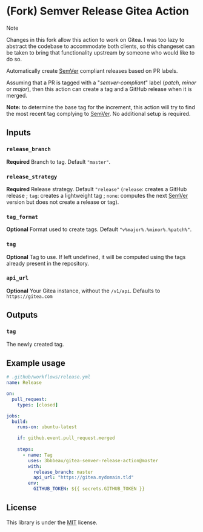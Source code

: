 # (Fork) Semver Release Gitea Action

> [!NOTE]  
> Changes in this fork allow this action to work on Gitea. I was too lazy to abstract the codebase to accommodate both clients, so this changeset can be taken to bring that functionality upstream by someone who would like to do so.

Automatically create [SemVer](https://semver.org/) compliant releases based on
PR labels.

Assuming that a PR is tagged with a "*semver-compliant*" label (*patch*, *minor* or *major*),
then this action can create a tag and a GitHub release when it is merged.

**Note:** to determine the base tag for the increment, this action will try to
find the most recent tag complying to [SemVer](https://semver.org/). No
additional setup is required.

## Inputs

### `release_branch`

**Required** Branch to tag. Default `"master"`.

### `release_strategy`

**Required** Release strategy. Default `"release"` (`release`: creates a GitHub
release ; `tag`: creates a lightweight tag ; `none`: computes the next
[SemVer](https://semver.org/) version but does not create a release or tag).

### `tag_format`

**Optional** Format used to create tags. Default `"v%major%.%minor%.%patch%"`.

### `tag`

**Optional** Tag to use. If left undefined, it will be computed using the tags
already present in the repository.

### `api_url`
**Optional**  Your Gitea instance, without the `/v1/api`. Defaults to `https://gitea.com`

## Outputs

### `tag`

The newly created tag.

## Example usage

```yaml
# .github/workflows/release.yml
name: Release

on:
  pull_request:
    types: [closed]

jobs:
  build:
    runs-on: ubuntu-latest

    if: github.event.pull_request.merged
    
    steps:
      - name: Tag
        uses: 3bbbeau/gitea-semver-release-action@master
        with:
          release_branch: master
          api_url: "https://gitea.mydomain.tld" 
        env:
          GITHUB_TOKEN: ${{ secrets.GITHUB_TOKEN }}

```

## License

This library is under the [MIT](LICENSE.md) license.
